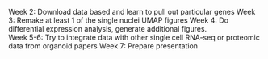 Week 2: Download data based and learn to pull out particular genes 
Week 3: Remake at least 1 of the single nuclei UMAP figures 
Week 4: Do differential expression analysis, generate additional figures.  
Week 5-6: Try to integrate data with other single cell RNA-seq or proteomic data from organoid papers 
Week 7: Prepare presentation 
